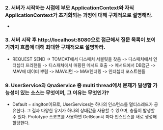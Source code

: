 ### 2. 서버가 시작하는 시점에 부모 ApplicationContext와 자식 ApplicationContext가 초기화되는 과정에 대해 구체적으로 설명해라.
* 



### 3. 서버 시작 후 http://localhost:8080으로 접근해서 질문 목록이 보이기까지 흐름에 대해 최대한 구체적으로 설명하라. 
* REQUEST SEND -> TOMCAT에서 디스패처 서블릿을 찾음 -> 디스패처에서 인터셉터 프리핸들 -> 디스패처에서 매핑된 메서드 호출 -> 메서드에서 DB접근 -> MAV에 데이터 뿌림 -> MAV리턴 -> MAV렌더링 -> 인터셉터 포스트핸들


### 9. UserService와 QnaService 중 multi thread에서 문제가 발생할 가능성이 있는 소스는 무엇이며, 그 이유는 무엇인가?
* Default = singlton이므로, UserServices는 하나의 인스턴스를 멀티스레드가 공유한다. 그 결과 다양한 유저가 하나의 상태값을 사용할 수 있으며, 충돌이 발생할 수 있다. Prototype 스코프를 사용하면 GetBean시 마다 인스턴스를 새로 생성해 할당한다.